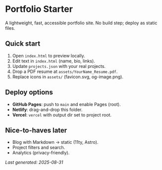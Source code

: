 # Portfolio Starter

A lightweight, fast, accessible portfolio site. No build step; deploy as static files.

## Quick start
1. Open `index.html` to preview locally.
2. Edit text in `index.html` (name, bio, links).
3. Update `projects.json` with your real projects.
4. Drop a PDF resume at `assets/YourName_Resume.pdf`.
5. Replace icons in `assets/` (favicon.svg, og-image.png).

## Deploy options
- **GitHub Pages**: push to `main` and enable Pages (root).  
- **Netlify**: drag-and-drop this folder.  
- **Vercel**: `vercel` with output dir set to project root.

## Nice-to-haves later
- Blog with Markdown -> static (11ty, Astro).  
- Project filters and search.  
- Analytics (privacy-friendly).

_Last generated: 2025-08-31_
